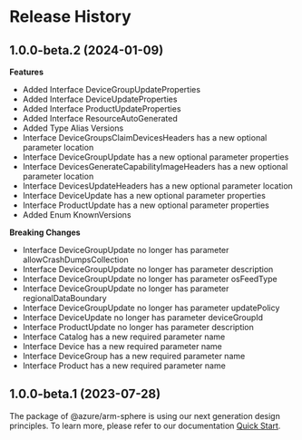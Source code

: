 # Release History
    
## 1.0.0-beta.2 (2024-01-09)
    
**Features**

  - Added Interface DeviceGroupUpdateProperties
  - Added Interface DeviceUpdateProperties
  - Added Interface ProductUpdateProperties
  - Added Interface ResourceAutoGenerated
  - Added Type Alias Versions
  - Interface DeviceGroupsClaimDevicesHeaders has a new optional parameter location
  - Interface DeviceGroupUpdate has a new optional parameter properties
  - Interface DevicesGenerateCapabilityImageHeaders has a new optional parameter location
  - Interface DevicesUpdateHeaders has a new optional parameter location
  - Interface DeviceUpdate has a new optional parameter properties
  - Interface ProductUpdate has a new optional parameter properties
  - Added Enum KnownVersions

**Breaking Changes**

  - Interface DeviceGroupUpdate no longer has parameter allowCrashDumpsCollection
  - Interface DeviceGroupUpdate no longer has parameter description
  - Interface DeviceGroupUpdate no longer has parameter osFeedType
  - Interface DeviceGroupUpdate no longer has parameter regionalDataBoundary
  - Interface DeviceGroupUpdate no longer has parameter updatePolicy
  - Interface DeviceUpdate no longer has parameter deviceGroupId
  - Interface ProductUpdate no longer has parameter description
  - Interface Catalog has a new required parameter name
  - Interface Device has a new required parameter name
  - Interface DeviceGroup has a new required parameter name
  - Interface Product has a new required parameter name
    
    
## 1.0.0-beta.1 (2023-07-28)

The package of @azure/arm-sphere is using our next generation design principles. To learn more, please refer to our documentation [Quick Start](https://aka.ms/js-track2-quickstart).
